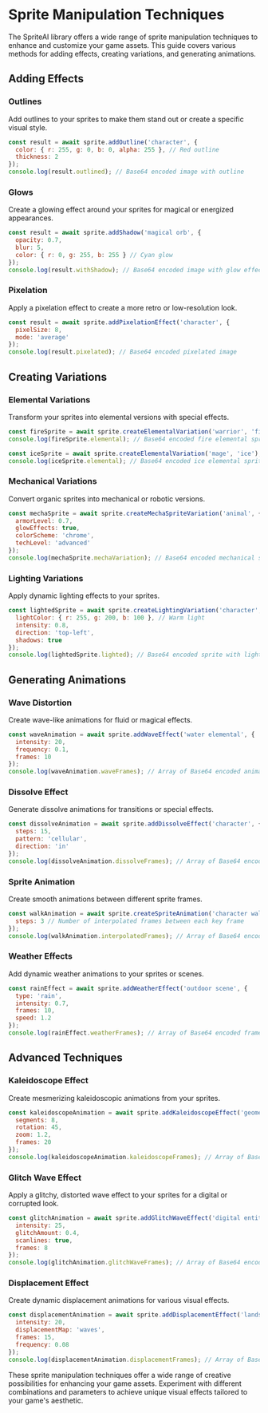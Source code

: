 

  # Sprite Manipulation Techniques

The SpriteAI library offers a wide range of sprite manipulation techniques to enhance and customize your game assets. This guide covers various methods for adding effects, creating variations, and generating animations.

## Adding Effects

### Outlines

Add outlines to your sprites to make them stand out or create a specific visual style.

```javascript
const result = await sprite.addOutline('character', {
  color: { r: 255, g: 0, b: 0, alpha: 255 }, // Red outline
  thickness: 2
});
console.log(result.outlined); // Base64 encoded image with outline
```

### Glows

Create a glowing effect around your sprites for magical or energized appearances.

```javascript
const result = await sprite.addShadow('magical orb', {
  opacity: 0.7,
  blur: 5,
  color: { r: 0, g: 255, b: 255 } // Cyan glow
});
console.log(result.withShadow); // Base64 encoded image with glow effect
```

### Pixelation

Apply a pixelation effect to create a more retro or low-resolution look.

```javascript
const result = await sprite.addPixelationEffect('character', {
  pixelSize: 8,
  mode: 'average'
});
console.log(result.pixelated); // Base64 encoded pixelated image
```

## Creating Variations

### Elemental Variations

Transform your sprites into elemental versions with special effects.

```javascript
const fireSprite = await sprite.createElementalVariation('warrior', 'fire');
console.log(fireSprite.elemental); // Base64 encoded fire elemental sprite

const iceSprite = await sprite.createElementalVariation('mage', 'ice');
console.log(iceSprite.elemental); // Base64 encoded ice elemental sprite
```

### Mechanical Variations

Convert organic sprites into mechanical or robotic versions.

```javascript
const mechaSprite = await sprite.createMechaSpriteVariation('animal', {
  armorLevel: 0.7,
  glowEffects: true,
  colorScheme: 'chrome',
  techLevel: 'advanced'
});
console.log(mechaSprite.mechaVariation); // Base64 encoded mechanical sprite variation
```

### Lighting Variations

Apply dynamic lighting effects to your sprites.

```javascript
const lightedSprite = await sprite.createLightingVariation('character', {
  lightColor: { r: 255, g: 200, b: 100 }, // Warm light
  intensity: 0.8,
  direction: 'top-left',
  shadows: true
});
console.log(lightedSprite.lighted); // Base64 encoded sprite with lighting effects
```

## Generating Animations

### Wave Distortion

Create wave-like animations for fluid or magical effects.

```javascript
const waveAnimation = await sprite.addWaveEffect('water elemental', {
  intensity: 20,
  frequency: 0.1,
  frames: 10
});
console.log(waveAnimation.waveFrames); // Array of Base64 encoded animation frames
```

### Dissolve Effect

Generate dissolve animations for transitions or special effects.

```javascript
const dissolveAnimation = await sprite.addDissolveEffect('character', {
  steps: 15,
  pattern: 'cellular',
  direction: 'in'
});
console.log(dissolveAnimation.dissolveFrames); // Array of Base64 encoded dissolve animation frames
```

### Sprite Animation

Create smooth animations between different sprite frames.

```javascript
const walkAnimation = await sprite.createSpriteAnimation('character walking', 4, {
  steps: 3 // Number of interpolated frames between each key frame
});
console.log(walkAnimation.interpolatedFrames); // Array of Base64 encoded animation frames
```

### Weather Effects

Add dynamic weather animations to your sprites or scenes.

```javascript
const rainEffect = await sprite.addWeatherEffect('outdoor scene', {
  type: 'rain',
  intensity: 0.7,
  frames: 10,
  speed: 1.2
});
console.log(rainEffect.weatherFrames); // Array of Base64 encoded frames with rain effect
```

## Advanced Techniques

### Kaleidoscope Effect

Create mesmerizing kaleidoscopic animations from your sprites.

```javascript
const kaleidoscopeAnimation = await sprite.addKaleidoscopeEffect('geometric pattern', {
  segments: 8,
  rotation: 45,
  zoom: 1.2,
  frames: 20
});
console.log(kaleidoscopeAnimation.kaleidoscopeFrames); // Array of Base64 encoded kaleidoscope animation frames
```

### Glitch Wave Effect

Apply a glitchy, distorted wave effect to your sprites for a digital or corrupted look.

```javascript
const glitchAnimation = await sprite.addGlitchWaveEffect('digital entity', {
  intensity: 25,
  glitchAmount: 0.4,
  scanlines: true,
  frames: 8
});
console.log(glitchAnimation.glitchWaveFrames); // Array of Base64 encoded glitch wave animation frames
```

### Displacement Effect

Create dynamic displacement animations for various visual effects.

```javascript
const displacementAnimation = await sprite.addDisplacementEffect('landscape', {
  intensity: 20,
  displacementMap: 'waves',
  frames: 15,
  frequency: 0.08
});
console.log(displacementAnimation.displacementFrames); // Array of Base64 encoded displacement animation frames
```

These sprite manipulation techniques offer a wide range of creative possibilities for enhancing your game assets. Experiment with different combinations and parameters to achieve unique visual effects tailored to your game's aesthetic.

  